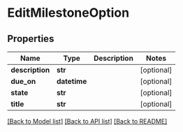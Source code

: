 # EditMilestoneOption

## Properties
Name | Type | Description | Notes
------------ | ------------- | ------------- | -------------
**description** | **str** |  | [optional] 
**due_on** | **datetime** |  | [optional] 
**state** | **str** |  | [optional] 
**title** | **str** |  | [optional] 

[[Back to Model list]](../README.md#documentation-for-models) [[Back to API list]](../README.md#documentation-for-api-endpoints) [[Back to README]](../README.md)

